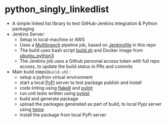 # python_singly_linkedlist
- A simple linked list library to test GitHub-Jenkins integration & Python packaging
- Jenkins Server:
  - Setup in local-machine or AWS
  - Uses a [Multibranch](https://www.jenkins.io/doc/book/pipeline/multibranch/) pipeline job, based on [Jenkinsfile](https://github.com/alan-augustine/python_singly_linkedlist/blob/master/Jenkinsfile) in this repo
  - The build uses bash script [build.sh](https://github.com/alan-augustine/python_singly_linkedlist/blob/master/build.sh) and Docker image from [ubuntu_python3](https://hub.docker.com/repository/docker/tech7/ubuntu_python3)
  - The Jenkins job uses a Github personal access token with full repo access, to update the build status in PRs and commits
 - Main build steps(`build.sh`) :
   - setup a python virtual environment
   - start a local [PyPi](https://github.com/pypiserver/pypiserver#quickstart-installation-and-usage) server to test package publish and install
   - code linting using [flake8](https://pypi.org/project/flake8/) and [pylint](https://github.com/PyCQA/pylint)
   - run unit tests written using [pytest](https://docs.pytest.org/en/6.2.x/)
   - build and generate package
   - upload the packages generated as part of build, to local Pypi server using [twine](https://twine.readthedocs.io/en/latest/)
   - install the package from local PyPi server




